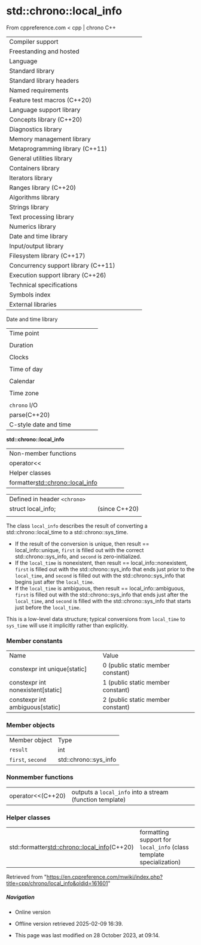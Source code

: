 # std::chrono::local_info

From cppreference.com
< cpp‎ | chrono
C++

|  |  |  |  |  |
| --- | --- | --- | --- | --- |
| Compiler support | | | | |
| Freestanding and hosted | | | | |
| Language | | | | |
| Standard library | | | | |
| Standard library headers | | | | |
| Named requirements | | | | |
| Feature test macros (C++20) | | | | |
| Language support library | | | | |
| Concepts library (C++20) | | | | |
| Diagnostics library | | | | |
| Memory management library | | | | |
| Metaprogramming library (C++11) | | | | |
| General utilities library | | | | |
| Containers library | | | | |
| Iterators library | | | | |
| Ranges library (C++20) | | | | |
| Algorithms library | | | | |
| Strings library | | | | |
| Text processing library | | | | |
| Numerics library | | | | |
| Date and time library | | | | |
| Input/output library | | | | |
| Filesystem library (C++17) | | | | |
| Concurrency support library (C++11) | | | | |
| Execution support library (C++26) | | | | |
| Technical specifications | | | | |
| Symbols index | | | | |
| External libraries | | | | |

Date and time library

|  |  |  |  |  |
| --- | --- | --- | --- | --- |
| Time point | | | | |
| |  |  |  |  |  | | --- | --- | --- | --- | --- | | time_point(C++11) | | | | | | |  |  |  |  |  | | --- | --- | --- | --- | --- | | clock_time_conversion(C++20) | | | | | | |  |  |  |  |  | | --- | --- | --- | --- | --- | | clock_cast(C++20) | | | | | |
| Duration | | | | |
| |  |  |  |  |  | | --- | --- | --- | --- | --- | | duration(C++11) | | | | | |
| Clocks | | | | |
| |  |  |  |  |  | | --- | --- | --- | --- | --- | | system_clock(C++11) | | | | | | steady_clock(C++11) | | | | | | is_clock(C++20) | | | | | | |  |  |  |  |  | | --- | --- | --- | --- | --- | | utc_clock(C++20) | | | | | | tai_clock(C++20) | | | | | | high_resolution_clock(C++11) | | | | | | |  |  |  |  |  | | --- | --- | --- | --- | --- | | gps_clock(C++20) | | | | | | file_clock(C++20) | | | | | | local_t(C++20) | | | | | |
| Time of day | | | | |
| |  |  |  |  |  | | --- | --- | --- | --- | --- | | is_amis_pm(C++20)(C++20) | | | | | | |  |  |  |  |  | | --- | --- | --- | --- | --- | | make12make24(C++20)(C++20) | | | | | | |  |  |  |  |  | | --- | --- | --- | --- | --- | | hh_mm_ss(C++20) | | | | | |  | | | | | |
| Calendar | | | | |
| |  |  |  |  |  | | --- | --- | --- | --- | --- | | day(C++20) | | | | | | month(C++20) | | | | | | year(C++20) | | | | | | weekday(C++20) | | | | | | operator/(C++20) | | | | | | year_month_day(C++20) | | | | | | |  |  |  |  |  | | --- | --- | --- | --- | --- | | year_month_day_last(C++20) | | | | | | year_month_weekday(C++20) | | | | | | year_month_weekday_last(C++20) | | | | | | weekday_indexed(C++20) | | | | | | weekday_last(C++20) | | | | | | month_day(C++20) | | | | | | |  |  |  |  |  | | --- | --- | --- | --- | --- | | month_day_last(C++20) | | | | | | month_weekday(C++20) | | | | | | month_weekday_last(C++20) | | | | | | year_month(C++20) | | | | | | last_speclast(C++20)(C++20) | | | | | |
| Time zone | | | | |
| |  |  |  |  |  | | --- | --- | --- | --- | --- | | tzdb(C++20) | | | | | | tzdb_list(C++20) | | | | | | get_tzdbget_tzdb_listreload_tzdbremote_version(C++20)(C++20)(C++20)(C++20) | | | | | | sys_info(C++20) | | | | | | |  |  |  |  |  | | --- | --- | --- | --- | --- | | ****local_info****(C++20) | | | | | | nonexistent_local_time(C++20) | | | | | | ambiguous_local_time(C++20) | | | | | | locate_zone(C++20) | | | | | | current_zone(C++20) | | | | | | time_zone(C++20) | | | | | | choose(C++20) | | | | | | |  |  |  |  |  | | --- | --- | --- | --- | --- | | zoned_traits(C++20) | | | | | | zoned_time(C++20) | | | | | | time_zone_link(C++20) | | | | | | leap_second(C++20) | | | | | | leap_second_info(C++20) | | | | | | get_leap_second_info(C++20) | | | | | |  | | | | | |
| `chrono` I/O | | | | |
| parse(C++20) | | | | |
| C-style date and time | | | | |

****std::chrono::local_info****

|  |  |  |  |  |
| --- | --- | --- | --- | --- |
| Non-member functions | | | | |
| operator<< | | | | |
| Helper classes | | | | |
| formatter<std::chrono::local_info> | | | | |

|  |  |  |
| --- | --- | --- |
| Defined in header `<chrono>` |  |  |
| struct local_info; |  | (since C++20) |
|  |  |  |

The class `local_info` describes the result of converting a std::chrono::local_time to a std::chrono::sys_time.

- If the result of the conversion is unique, then result == local_info::unique, `first` is filled out with the correct std::chrono::sys_info, and `second` is zero-initialized.
- If the `local_time` is nonexistent, then result == local_info::nonexistent, `first` is filled out with the std::chrono::sys_info that ends just prior to the `local_time`, and `second` is filled out with the std::chrono::sys_info that begins just after the `local_time`.
- If the `local_time` is ambiguous, then result == local_info::ambiguous, `first` is filled out with the std::chrono::sys_info that ends just after the `local_time`, and `second` is filled with the std::chrono::sys_info that starts just before the `local_time`.

This is a low-level data structure; typical conversions from `local_time` to `sys_time` will use it implicitly rather than explicitly.

### Member constants

|  |  |
| --- | --- |
| Name | Value |
| constexpr int unique[static] | ​0​   (public static member constant) |
| constexpr int nonexistent[static] | 1   (public static member constant) |
| constexpr int ambiguous[static] | 2   (public static member constant) |

### Member objects

|  |  |
| --- | --- |
| Member object | Type |
| `result` | int |
| `first`, `second` | std::chrono::sys_info |

### Nonmember functions

|  |  |
| --- | --- |
| operator<<(C++20) | outputs a `local_info` into a stream   (function template) |

### Helper classes

|  |  |
| --- | --- |
| std::formatter<std::chrono::local_info>(C++20) | formatting support for `local_info`   (class template specialization) |

Retrieved from "<https://en.cppreference.com/mwiki/index.php?title=cpp/chrono/local_info&oldid=161601>"

##### Navigation

- Online version
- Offline version retrieved 2025-02-09 16:39.

- This page was last modified on 28 October 2023, at 09:14.